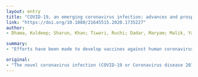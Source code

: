 ```yaml
---
layout: entry
title: "COVID-19, an emerging coronavirus infection: advances and prospects in designing and developing vaccines, immunotherapeutics, and therapeutics"
link: "https://doi.org/10.1080/21645515.2020.1735227"
author:
- Dhama, Kuldeep; Sharun, Khan; Tiwari, Ruchi; Dadar, Maryam; Malik, Yashpal Singh; Singh, Karam Pal; Chaicumpa, Wanpen

summary:
- "Efforts have been made to develop vaccines against human coronavirus infections such as MERS and SARS. To date, no licensed antiviral treatment or vaccine exists for MERS. Most of the efforts for developing CoV vaccines and drugs target the spike glycoprotein or S protein, the major inducer of neutralizing antibodies. Not many have progressed to randomized animal or human trials, hence may have limited use to counter COVID-19 infection."

original:
- "The novel coronavirus infection (COVID-19 or Coronavirus disease 2019) that emerged from Wuhan, Hubei province of China has spread to many countries worldwide. Efforts have been made to develop vaccines against human coronavirus (CoV) infections such as MERS and SARS in the past decades. However, to date, no licensed antiviral treatment or vaccine exists for MERS and SARS. Most of the efforts for developing CoV vaccines and drugs target the spike glycoprotein or S protein, the major inducer of neutralizing antibodies. Although a few candidates have shown efficacy in in vitro studies, not many have progressed to randomized animal or human trials, hence may have limited use to counter COVID-19 infection. This article highlights ongoing advances in designing vaccines and therapeutics to counter COVID-19 while also focusing on such experiences and advances as made with earlier SARS- and MERS-CoVs, which together could enable efforts to halt this emerging virus infection."
---
```


